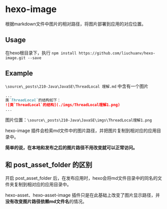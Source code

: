 # hexo-image
根据markdown文件中图片的相对路径，将图片部署到应用的对应位置。

## Usage

在hexo根目录下，执行 `npm install https://github.com/liuchuanv/hexo-image.git --save`

## Example

`\source\_posts\210-Java\JavaSE\ThreadLocal 理解.md` 中含有一个图片

```markdown
...
类`ThreadLocal`的结构如下：
![类`ThreadLocal`的结构](./imgs/ThreadLocal理解1.png)
...
```

图片位置：`\source\_posts\210-Java\JavaSE\imgs\ThreadLocal理解1.png`



hexo-image 插件会检索md文件中的图片路径，并把图片复制到相对应的应用目录中。



**简单的说，在本地和发布之后的图片路径不用改变就可以正常访问。**



## 和 post_asset_folder 的区别

开启 post_asset_folder 后，在发布应用时，hexo会将md文件目录中的同名的文件夹复制到相对应的应用目录中。

hexo-asset、hexo-asset-image 插件只是在此基础上改变了图片显示路径，并**没有改变图片路径依赖md文件名**的情况。